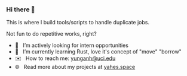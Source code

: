 ### Hi there 👋

This is where I build tools/scripts to handle duplicate jobs.

Not fun to do repetitive works, right?

- 🔭 &nbsp; I’m actively looking for intern opportunities
- 🌱 &nbsp; I’m currently learning Rust, love it's concept of "move" "borrow"
- ✉️ &nbsp; How to reach me: [yunganh@uci.edu](mailto:yunganh@uci.edu)
- 🌐 &nbsp; Read more about my projects at [yahes.space](https://yahes.space)
